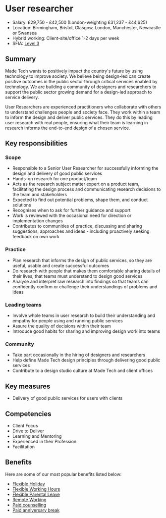 # User researcher 

- Salary: £29,750 - £42,500 (London-weighting £31,237 - £44,625)
- Location: Birmingham, Bristol, Glasgow, London, Manchester, Newcastle or Swansea
- Hybrid working: Client-site/office 1-2 days per week
- SFIA: [Level 3](sfia/user_researcher.md)

## Summary

Made Tech wants to positively impact the country's future by using technology to improve society. We believe being design-led can create positive outcomes in the public sector through critical services enabled by technology. We are building a community of designers and researchers to support the public sector growing demand for a design-led approach to service delivery. 

User Researchers are experienced practitioners who collaborate with others to understand challenges people and society face. They work within a team to inform the design and deliver public services. They do this by leading user research with real people, ensuring what their team is learning in research informs the end-to-end design of a chosen service.  

## Key responsibilities 

### Scope

- Responsible to a Senior User Researcher for successfully informing the design and delivery of good public services
- Hands-on research for one product/team
- Acts as the research subject matter expert on a product team, facilitating the design process and communicating research decisions to the team and stakeholders
- Expected to find out potential problems, shape them, and conduct solutions
- Recognises when to ask for further guidance and support
- Work is reviewed with the occasional need for direction or implementation changes
- Contributes to communities of practice, discussing and sharing suggestions, approaches and ideas - including proactively seeking feedback on own work

### Practice

- Plan research that informs the design of public services, so they are useful, usable and create successful outcomes
- Do research with people that makes them comfortable sharing details of their lives, that teams must understand to design good services
- Analyse and interpret raw research into findings so that teams can confidently confirm or challenge their understandings of problems and ideas

### Leading teams

- Involve whole teams in user research to build their understanding and empathy for people using and running public services
- Assure the quality of decisions within their team
- Introduce good habits for sharing and improving design work into teams

### Community

- Take part occasionally in the hiring of designers and researchers
- Help define Made Tech design principles through delivering good public services
- Contribute to a design studio culture at Made Tech and client offices

## Key measures

- Delivery of good public services for users with clients

## Competencies 

- Client Focus
- Drive to Deliver
- Learning and Mentoring
- Experienced in their Profession
- Facilitation

## Benefits

Here are some of our most popular benefits listed below:

- [Flexible Holiday](../benefits/flexible_holiday.md)
- [Flexible Working Hours](../benefits/working_hours.md)
- [Flexible Parental Leave](../guides/welfare/parental_leave.md)
- [Remote Working](../benefits/remote_working.md)
- [Paid counselling](../guides/welfare/paid_counselling.md)
- [Paid anniversary break](../benefits/paid_anniversary_break.md)

